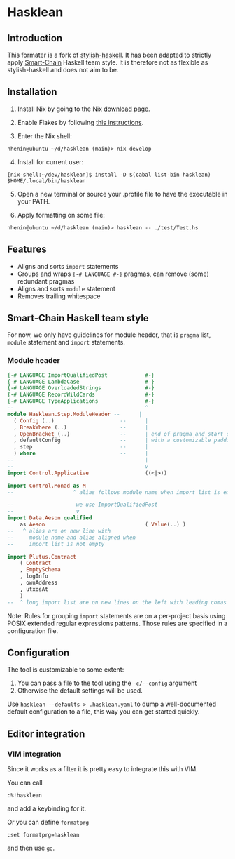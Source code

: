 # Hasklean

## Introduction

This formater is a fork of [stylish-haskell](https://github.com/haskell/stylish-haskell).
It has been adapted to strictly apply [Smart-Chain](https://www.smart-chain.fr/) Haskell team style.
It is therefore not as flexible as stylish-haskell and does not aim to be.

## Installation

1) Install Nix by going to the Nix [download page](https://nixos.org/download.html).

2) Enable Flakes by following [this instructions](https://nixos.wiki/wiki/Flakes).

3) Enter the Nix shell:

```shell
nhenin@ubuntu ~/d/hasklean (main)> nix develop
```

4) Install for current user:

```shell
[nix-shell:~/dev/hasklean]$ install -D $(cabal list-bin hasklean) $HOME/.local/bin/hasklean
```

5) Open a new terminal or source your .profile file to have the executable in your PATH.

6) Apply formatting on some file:

```shell
nhenin@ubuntu ~/d/hasklean (main)> hasklean -- ./test/Test.hs
```

## Features

- Aligns and sorts `import` statements
- Groups and wraps `{-# LANGUAGE #-}` pragmas, can remove (some) redundant
  pragmas
- Aligns and sorts `module` statement
- Removes trailing whitespace

## Smart-Chain Haskell team style

For now, we only have guidelines for module header, that is `pragma` list, `module` statement and `import` statements.

### Module header

```haskell
{-# LANGUAGE ImportQualifiedPost            #-}
{-# LANGUAGE LambdaCase                     #-}
{-# LANGUAGE OverloadedStrings              #-}
{-# LANGUAGE RecordWildCards                #-}
{-# LANGUAGE TypeApplications               #-}
--                                          ^
module Hasklean.Step.ModuleHeader --      |
  ( Config (..)                     --      |
  , BreakWhere (..)                 --      |
  , OpenBracket (..)                --      | end of pragma and start of module list are aligned
  , defaultConfig                   --      | with a customizable padding
  , step                            --      |
  ) where                           --      |
--                                          |
--                                          v
import Control.Applicative                  ((<|>))

import Control.Monad as M
--                   ^ alias follows module name when import list is empty

--                    we use ImportQualifiedPost
--                    v
import Data.Aeson qualified
    as Aeson                                ( Value(..) )
--   ^ alias are on new line with
--     module name and alias aligned when
--     import list is not empty

import Plutus.Contract
    ( Contract
    , EmptySchema
    , logInfo
    , ownAddress
    , utxosAt
    )
--  ^ long import list are on new lines on the left with leading comas
```

Note: Rules for grouping `import` statements are on a per-project basis using
POSIX extended regular expressions patterns. Those rules are specified in a configuration file.

## Configuration

The tool is customizable to some extent:

1. You can pass a file to the tool using the `-c/--config` argument
2. Otherwise the default settings will be used.

Use `hasklean --defaults > .hasklean.yaml` to dump a
well-documented default configuration to a file, this way you can get started
quickly.

## Editor integration

### VIM integration

Since it works as a filter it is pretty easy to integrate this with VIM.

You can call

    :%!hasklean

and add a keybinding for it.

Or you can define `formatprg`

    :set formatprg=hasklean

and then use `gq`.
